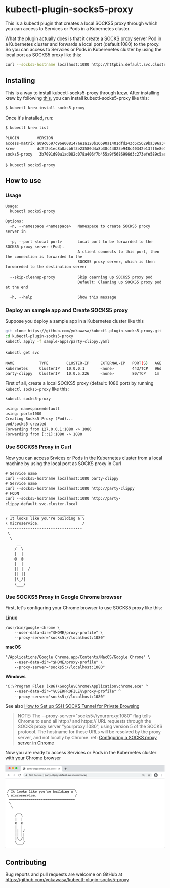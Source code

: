 # kubectl-plugin-socks5-proxy

This is a kubectl plugin that creates a local SOCKS5 proxy through which you can access to Services or Pods in a Kubernetes cluster.

What the plugin actually does is that it create a SOCKS proxy server Pod in a Kubernetes cluster and forwards a local port (default:1080) to the proxy. So you can access to Servcies or Pods in Kuberenetes cluster by using the local port as SOCKS5 proxy like this:

```bash
curl --socks5-hostname localhost:1080 http://httpbin.default.svc.cluster.local/headers
```

## Installing

This is a way to install kubectl-socks5-proxy through [krew](https://krew.sigs.k8s.io/). After installing krew by following [this](https://krew.sigs.k8s.io/docs/user-guide/setup/install/), you can install kubectl-socks5-proxy like this:

```sh
$ kubectl krew install socks5-proxy
```

Once it's installed, run:
```sh
$ kubectl krew list

PLUGIN        VERSION
access-matrix a09c0597c96e008147ae1a120b16690a1401dfd243c6c5629ba396a34797d1f0
krew          dc2f2e1ec8a0acb6f3e23580d4a8b38c44823e948c40342e13ff6e8e12edb15a
socks5-proxy   3b7091d90a1ad082c078a406f7b455a9f5686996d3c273efe589c5ae4c445bd8

$ kubectl socks5-proxy
```

## How to use

### Usage

```TXT
Usage:
  kubectl socks5-proxy

Options:
  -n, --namespace <namespace>   Namespace to create SOCKS5 proxy server in

  -p, --port <local port>       Local port to be forwarded to the SOCKS5 proxy server (Pod).
                                A client connects to this port, then the connection is forwarded to the
                                SOCKS5 proxy server, which is then forwareded to the destination server

  --skip-cleanup-proxy          Skip cearning up SOCKS5 proxy pod
                                Default: Cleaning up SOCKS5 proxy pod at the end

  -h, --help                    Show this message
```

### Deploy an sample app and Create SOCKS5 proxy

Suppose you deploy a sample app in a Kubernetes cluster like this
```bash
git clone https://github.com/yokawasa/kubectl-plugin-socks5-proxy.git
cd kubectl-plugin-socks5-proxy
kubectl apply -f sample-apps/party-clippy.yaml

kubectl get svc

NAME           TYPE        CLUSTER-IP     EXTERNAL-IP   PORT(S)   AGE
kubernetes     ClusterIP   10.0.0.1       <none>        443/TCP   96d
party-clippy   ClusterIP   10.0.5.226     <none>        80/TCP    1m
```

First of all, create a local SOCKS5 proxy (default: 1080 port) by running `kubectl socks5-proxy` like this:
```
kubectl socks5-proxy

using: namespace=default
using: port=1080
Creating Socks5 Proxy (Pod)...
pod/socks5 created
Forwarding from 127.0.0.1:1080 -> 1080
Forwarding from [::1]:1080 -> 1080
```

### Use SOCKS5 Proxy in Curl

Now you can access Srvices or Pods in the Kubernetes cluster from a local machine by using the local port as SOCKS proxy in Curl
```
# Service name
curl --socks5-hostname localhost:1080 party-clippy
# Service name
curl --socks5-hostname localhost:1080 http://party-clippy
# FQDN
curl --socks5-hostname localhost:1080 http://party-clippy.default.svc.cluster.local
```

```
  _________________________________
/ It looks like you're building a \
\ microservice.                   /
 ---------------------------------
 \
  \
     __
    /  \
    |  |
    @  @
    |  |
    || |  /
    || ||
    |\_/|
    \___/
```

### Use SOCKS5 Proxy in Google Chrome browser

First, let's configuring your Chrome browser to use SOCKS5 proxy like this:

**Linux**
```
/usr/bin/google-chrome \
    --user-data-dir="$HOME/proxy-profile" \
    --proxy-server="socks5://localhost:1080"
```
**macOS**
```
"/Applications/Google Chrome.app/Contents/MacOS/Google Chrome" \
    --user-data-dir="$HOME/proxy-profile" \
    --proxy-server="socks5://localhost:1080"
```
**Windows**
```
"C:\Program Files (x86)\Google\Chrome\Application\chrome.exe" ^
    --user-data-dir="%USERPROFILE%\proxy-profile" ^
    --proxy-server="socks5://localhost:1080"
```
See also [How to Set up SSH SOCKS Tunnel for Private Browsing](https://linuxize.com/post/how-to-setup-ssh-socks-tunnel-for-private-browsing/)

> NOTE:
The --proxy-server="socks5://yourproxy:1080" flag tells Chrome to send all http:// and https:// URL requests through the SOCKS proxy server "yourproxy:1080", using version 5 of the SOCKS protocol. The hostname for these URLs will be resolved by the proxy server, and not locally by Chrome.
> ref: [Configuring a SOCKS proxy server in Chrome](https://www.chromium.org/developers/design-documents/network-stack/socks-proxy)

Now you are ready to access Services or Pods in the Kubernetes cluster with your Chrome browser

![](assets/chrome-socks5-proxy.png)


## Contributing

Bug reports and pull requests are welcome on GitHub at https://github.com/yokawasa/kubectl-plugin-socks5-proxy
